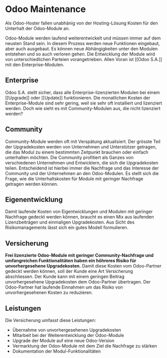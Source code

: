 # Odoo Maintenance

Als Odoo-Hoster fallen unabhänig von der Hosting-Lösung Kosten für den Unterhalt der Odoo-Module an.

Odoo-Module werden laufend weiterentwickelt und müssen immer auf dem neusten Stand sein. In diesem Prozess werden neue Funktionen eingebaut, aber auch ausgebaut. Es können neue Abhängigkeiten unter den Modulen entstehen und so auch verloren gehen. Die Entwicklung der Module wird von unterschiedlichen Parteien vorangetrieben. Allen Voran ist [[Odoo S.A.]] mit den Enterprise-Modulen.

## Enterprise

Odoo S.A. stellt sicher, dass alle Enterprise-lizenzierten Modulen bei einem [[Upgrade]] oder [[Update]] funktionieren. Die monatlichen Kosten der Enterprise-Module sind sehr gering, weil sie sehr oft installiert und lizenziert werden. Doch wie sieht es mit Community-Modulen aus, die nicht lizenziert werden?

## Community

Community-Module werden oft mit Verspätung aktualisiert. Der grösste Teil der Upgradekosten werden von Unternehmen und Unterstützer getragen, die das Modul zu einem bestimmten Zeitpunkt brauchen oder einfach unterhalten möchten. Die Community profitiert als Ganzes von verschiedenen Unternehmen und Entwicklern, die sich die Upgradekosten teilen. Entscheidend ist hierbei immer die Nachfrage und das Interesse der Community und der Unternehmen an den Odoo-Modulen. Es stellt sich die Frage, wie die Unterhaltskosten für Module mit geringer Nachfrage getragen werden können.

## Eigenentwicklung

Damit laufende Kosten von Eigentwicklungen und Modulen mit geringer Nachfrage gedeckt werden können, braucht es einen Mix aus laufenden Lizenzbeiträgen und einmaligen Upgradekosten. Aus Sicht des Risikomanagements lässt sich ein gutes Modell formulieren.

## Versicherung

**Frei lizenzierte Odoo-Module mit geringer Community-Nachfrage und umfangreichen Funktionalitäten haben ein höhreres Risiko für unvorhergesehene Upgradekosten.** Damit diese Kosten vom Odoo-Partner gedeckt werden können, soll der Kunde eine Art Versicherung abschliessen. Der Kunde kann mit einem geringen Beitrag unvorhergesehene Upgradekosten dem Odoo-Partner übertragen. Der Odoo-Partner hat laufende Einnahmen um das Risiko von unvorhergesehenen Kosten zu reduzieren.

## Leistungen

Die Versicherung umfasst diese Leistungen:

- Übernahme von unvorhergesehenen Upgradekosten
- Mitarbeit bei der Weiterentwicklung der Odoo-Module
- Upgrade der Module auf eine neue Odoo-Version
- Vermarktung der Odoo-Module mit dem Ziel die Nachfrage zu stärken
- Dokumentation der Modul-Funktionalitäten